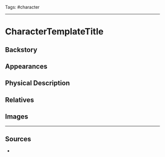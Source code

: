 Tags: #character

---
# CharacterTemplateTitle

## Backstory

## Appearances

## Physical Description

## Relatives

## Images

---
## Sources
- 